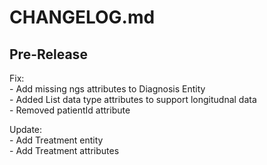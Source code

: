 # CHANGELOG.md

## Pre-Release

Fix:  
    - Add missing ngs attributes to Diagnosis Entity  
    - Added List data type attributes to support longitudnal data  
    - Removed patientId attribute  
  
Update:  
    - Add Treatment entity  
    - Add Treatment attributes  